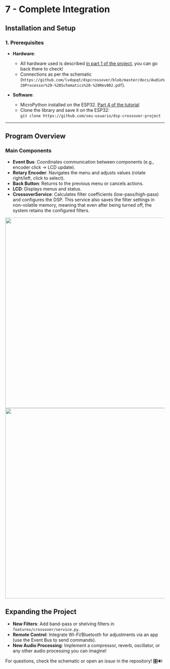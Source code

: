 # 7 - Complete Integration  

## **Installation and Setup**  

### **1. Prerequisites**  

- **Hardware**:  
    - All hardware used is described [in part 1 of the project](1%20-%20Introdução.md), you can go back there to check!  
    - Connections as per the schematic (`https://github.com/lvdopqt/dspcrossover/blob/master/docs/Audio%20Processor%20-%20Schematics%20-%20Rev002.pdf`).  

- **Software**:  
    - MicroPython installed on the ESP32. [Part 4 of the tutorial](4%20-%20ESP32%20-%20Primeiros%20Passos%20-%20Setup%20do%20Ambiente%20de%20Desenvolvimento.md)  
    - Clone the library and save it on the ESP32:  
        `git clone https://github.com/seu-usuario/dsp-crossover-project`  

---

## **Program Overview**  

### **Main Components**  

- **Event Bus**: Coordinates communication between components (e.g., encoder click → LCD update).  
- **Rotary Encoder**: Navigates the menu and adjusts values (rotate right/left, click to select).  
- **Back Button**: Returns to the previous menu or cancels actions.  
- **LCD**: Displays menus and status.  
- **CrossoverService**: Calculates filter coefficients (low-pass/high-pass) and configures the DSP. This service also saves the filter settings in non-volatile memory, meaning that even after being turned off, the system retains the configured filters.  

<img src="../Images/Pasted image 20250130203043.png" width=600px />  
<img src="../Images/Pasted%20image%2020250130203108.png" width=600px />  

## **Expanding the Project**  

- **New Filters**: Add band-pass or shelving filters in `features/crossover/service.py`.  
- **Remote Control**: Integrate Wi-Fi/Bluetooth for adjustments via an app (use the Event Bus to send commands).  
- **New Audio Processing**: Implement a compressor, reverb, oscillator, or any other audio processing you can imagine!  

For questions, check the schematic or open an _issue_ in the repository! 🎛️🔊